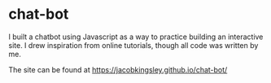 # chat-bot

I built a chatbot using Javascript as a way to practice building an interactive site. I drew inspiration from online tutorials, though all code was written by me.

The site can be found at https://jacobkingsley.github.io/chat-bot/
